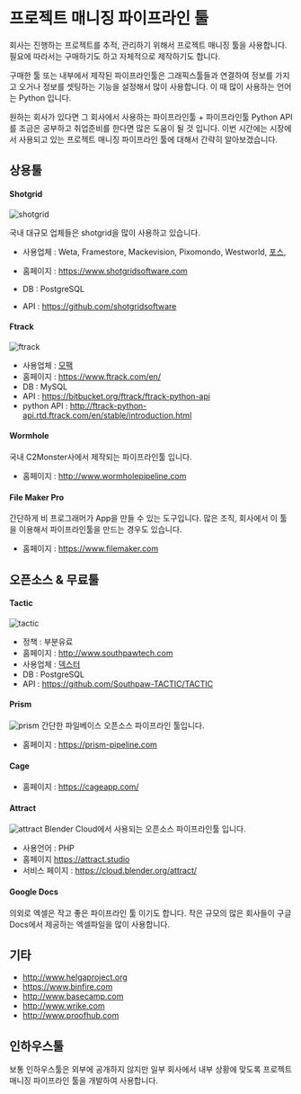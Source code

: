 # 프로젝트 매니징 파이프라인 툴
회사는 진행하는 프로젝트를 추적, 관리하기 위해서 프로젝트 매니징 툴을 사용합니다.
필요에 따라서는 구매하기도 하고 자체적으로 제작하기도 합니다.

구매한 툴 또는 내부에서 제작된 파이프라인툴은 그래픽스툴들과 연결하여 정보를 가지고 오거나 정보를 셋팅하는 기능을 설정해서 많이 사용합니다.
이 때 많이 사용하는 언어는 Python 입니다.

원하는 회사가 있다면 그 회사에서 사용하는 파이프라인툴 + 파이프라인툴 Python API를 조금은 공부하고 취업준비를 한다면 많은 도움이 될 것 입니다.
이번 시간에는 시장에서 사용되고 있는 프로젝트 매니징 파이프라인 툴에 대해서 간략히 알아보겠습니다.

## 상용툴

#### Shotgrid
![shotgrid](http://cdn.studiodaily.com/wp-content/uploads/2013/05/630_shotgrid.jpg)

국내 대규모 업체들은 shotgrid을 많이 사용하고 있습니다.
- 사용업체 : Weta, Framestore, Mackevision, Pixomondo, Westworld, [포스](https://www.awn.com/news/2018-shotgrid-pipeline-award-winners-announced),

- 홈페이지 : https://www.shotgridsoftware.com
- DB : PostgreSQL
- API : https://github.com/shotgridsoftware

#### Ftrack
![ftrack](https://i.ytimg.com/vi/PBjgVmQfZus/maxresdefault.jpg)
- 사용업체 : [모팩](https://forum.ftrack.com/profile/992-mofac/)
- 홈페이지 : https://www.ftrack.com/en/
- DB : MySQL
- API : https://bitbucket.org/ftrack/ftrack-python-api
- python API : http://ftrack-python-api.rtd.ftrack.com/en/stable/introduction.html

#### Wormhole
국내 C2Monster사에서 제작되는 파이프라인툴 입니다.

- 홈페이지 : http://www.wormholepipeline.com


#### File Maker Pro
간단하게 비 프로그래머가 App을 만들 수 있는 도구입니다.
많은 조직, 회사에서 이 툴을 이용해서 파이프라인툴을 만드는 경우도 있습니다.

- 홈페이지 : https://www.filemaker.com

## 오픈소스 & 무료툴

#### Tactic
![tactic](https://i.ytimg.com/vi/aqj4Zx2ly98/maxresdefault.jpg)
- 정책 : 부분유료
- 홈페이지 : http://www.southpawtech.com
- 사용업체 : [덱스터](http://www.southpawtech.com/customers/dexter-digital/)
- DB : PostgreSQL
- API : https://github.com/Southpaw-TACTIC/TACTIC

#### Prism
![prism](https://prism-pipeline.com/wp-content/uploads/2018/04/2018-04-04_1735-1.png)
간단한 파일베이스 오픈소스 파이프라인 툴입니다.

- 홈페이지 : https://prism-pipeline.com

#### Cage

- 홈페이지 : https://cageapp.com/


#### Attract
![attract](https://i.ytimg.com/vi/b9x1rlyyt_o/maxresdefault.jpg)
Blender Cloud에서 사용되는 오픈소스 파이프라인툴 입니다.

- 사용언어 : PHP
- 홈페이지 https://attract.studio
- 서비스 페이지 : https://cloud.blender.org/attract/

#### Google Docs
의외로 엑셀은 작고 좋은 파이프라인 툴 이기도 합니다.
작은 규모의 많은 회사들이 구글 Docs에서 제공하는 엑셀파일을 많이 사용합니다.

## 기타
- http://www.helgaproject.org
- https://www.binfire.com
- http://www.basecamp.com
- http://www.wrike.com
- http://www.proofhub.com


## 인하우스툴
보통 인하우스툴은 외부에 공개하지 않지만 일부 회사에서 내부 상황에 맞도록 프로젝트 매니징 파이프라인 툴을 개발하여 사용합니다.

